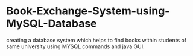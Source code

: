 # Book-Exchange-System-using-MySQL-Database
creating a database system which helps to find books within students of same university using MYSQL commands and java GUI.
